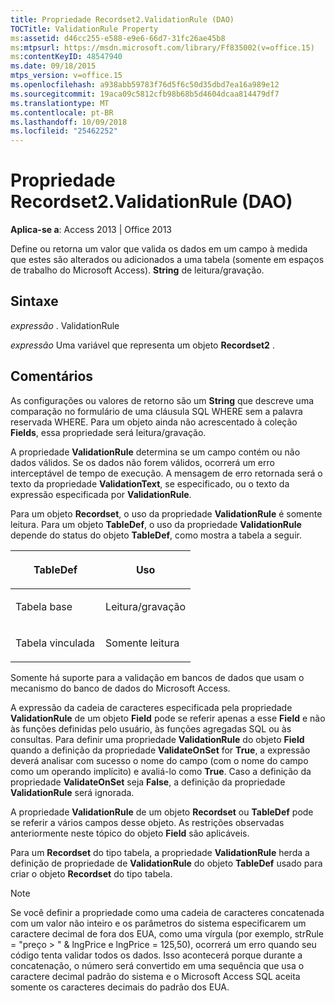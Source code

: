 ```yaml
---
title: Propriedade Recordset2.ValidationRule (DAO)
TOCTitle: ValidationRule Property
ms:assetid: d46cc255-e588-e9e6-66d7-31fc26ae45b8
ms:mtpsurl: https://msdn.microsoft.com/library/Ff835002(v=office.15)
ms:contentKeyID: 48547940
ms.date: 09/18/2015
mtps_version: v=office.15
ms.openlocfilehash: a938abb59783f76d5f6c50d35dbd7ea16a989e12
ms.sourcegitcommit: 19aca09c5812cfb98b68b5d4604dcaa814479df7
ms.translationtype: MT
ms.contentlocale: pt-BR
ms.lasthandoff: 10/09/2018
ms.locfileid: "25462252"
---
```

# <a name="recordset2validationrule-property-dao"></a>Propriedade Recordset2.ValidationRule (DAO)


**Aplica-se a**: Access 2013 | Office 2013

Define ou retorna um valor que valida os dados em um campo à medida que estes são alterados ou adicionados a uma tabela (somente em espaços de trabalho do Microsoft Access). **String** de leitura/gravação.

## <a name="syntax"></a>Sintaxe

*expressão* . ValidationRule

*expressão* Uma variável que representa um objeto **Recordset2** .

## <a name="remarks"></a>Comentários

As configurações ou valores de retorno são um **String** que descreve uma comparação no formulário de uma cláusula SQL WHERE sem a palavra reservada WHERE. Para um objeto ainda não acrescentado à coleção **Fields**, essa propriedade será leitura/gravação.

A propriedade **ValidationRule** determina se um campo contém ou não dados válidos. Se os dados não forem válidos, ocorrerá um erro interceptável de tempo de execução. A mensagem de erro retornada será o texto da propriedade **ValidationText**, se especificado, ou o texto da expressão especificada por **ValidationRule**.

Para um objeto **Recordset**, o uso da propriedade **ValidationRule** é somente leitura. Para um objeto **TableDef**, o uso da propriedade **ValidationRule** depende do status do objeto **TableDef**, como mostra a tabela a seguir.

<table>
<colgroup>
<col style="width: 50%" />
<col style="width: 50%" />
</colgroup>
<thead>
<tr class="header">
<th><p>TableDef</p></th>
<th><p>Uso</p></th>
</tr>
</thead>
<tbody>
<tr class="odd">
<td><p>Tabela base</p></td>
<td><p>Leitura/gravação</p></td>
</tr>
<tr class="even">
<td><p>Tabela vinculada</p></td>
<td><p>Somente leitura</p></td>
</tr>
</tbody>
</table>


Somente há suporte para a validação em bancos de dados que usam o mecanismo do banco de dados do Microsoft Access.

A expressão da cadeia de caracteres especificada pela propriedade **ValidationRule** de um objeto **Field** pode se referir apenas a esse **Field** e não às funções definidas pelo usuário, às funções agregadas SQL ou às consultas. Para definir uma propriedade **ValidationRule** do objeto **Field** quando a definição da propriedade **ValidateOnSet** for **True**, a expressão deverá analisar com sucesso o nome do campo (com o nome do campo como um operando implícito) e avaliá-lo como **True**. Caso a definição da propriedade **ValidateOnSet** seja **False**, a definição da propriedade **ValidationRule** será ignorada.

A propriedade **ValidationRule** de um objeto **Recordset** ou **TableDef** pode se referir a vários campos desse objeto. As restrições observadas anteriormente neste tópico do objeto **Field** são aplicáveis.

Para um **Recordset** do tipo tabela, a propriedade **ValidationRule** herda a definição de propriedade de **ValidationRule** do objeto **TableDef** usado para criar o objeto **Recordset** do tipo tabela.


> [!NOTE]
> <P>Se você definir a propriedade como uma cadeia de caracteres concatenada com um valor não inteiro e os parâmetros do sistema especificarem um caractere decimal de fora dos EUA, como uma vírgula (por exemplo, strRule = "preço &gt; " &amp; lngPrice e lngPrice = 125,50), ocorrerá um erro quando seu código tenta validar todos os dados. Isso acontecerá porque durante a concatenação, o número será convertido em uma sequência que usa o caractere decimal padrão do sistema e o Microsoft Access SQL aceita somente os caracteres decimais do padrão dos EUA.</P>


